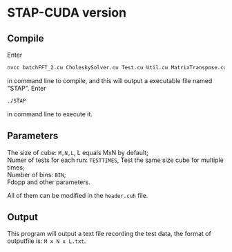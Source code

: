 # STAP-CUDA version

## Compile 
Enter 
```bash
nvcc batchFFT_2.cu CholeskySolver.cu Test.cu Util.cu MatrixTranspose.cu -o STAP -lcublas -lcusolver -lcufft
```

in command line to compile, and this will output a executable file named "STAP". Enter 
```bash
./STAP
```
in command line to execute it.  


## Parameters 
The size of cube: ```M,N,L```, L equals MxN by default;    
Numer of tests for each run: ```TESTTIMES```, Test the same size cube for multiple times;      
Number of bins: ```BIN```;    
Fdopp and other parameters.  

All of them can be modified in the ```header.cuh``` file.

## Output 
This program will output a text file recording the test data, 
the format of outputfile is: ```M x N x L.txt```.
